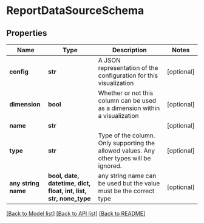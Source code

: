 # ReportDataSourceSchema


## Properties
Name | Type | Description | Notes
------------ | ------------- | ------------- | -------------
**config** | **str** | A JSON representation of the configuration for this visualization | [optional] 
**dimension** | **bool** | Whether or not this column can be used as a dimension within a visualization | [optional] 
**name** | **str** |  | [optional] 
**type** | **str** | Type of the column.  Only supporting the allowed values.  Any other types will be ignored. | [optional] 
**any string name** | **bool, date, datetime, dict, float, int, list, str, none_type** | any string name can be used but the value must be the correct type | [optional]

[[Back to Model list]](../README.md#documentation-for-models) [[Back to API list]](../README.md#documentation-for-api-endpoints) [[Back to README]](../README.md)


